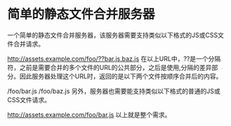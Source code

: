 # 简单的静态文件合并服务器
一个简单的静态文件合并服务器，该服务器需要支持类似以下格式的JS或CSS文件合并请求。

http://assets.example.com/foo/??bar.js,baz.js
在以上URL中，??是一个分隔符，之前是需要合并的多个文件的URL的公共部分，之后是使用,分隔的差异部分。因此服务器处理这个URL时，返回的是以下两个文件按顺序合并后的内容。

/foo/bar.js
/foo/baz.js
另外，服务器也需要能支持类似以下格式的普通的JS或CSS文件请求。

http://assets.example.com/foo/bar.js
以上就是整个需求。
